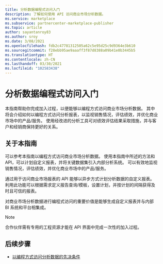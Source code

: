 ```yaml
---
title: 分析数据编程式访问入门
description: 了解如何使用 API 访问商业市场分析数据。
ms.service: marketplace
ms.subservice: partnercenter-marketplace-publisher
ms.topic: article
author: sayantanroy83
ms.author: sroy
ms.date: 3/08/2021
ms.openlocfilehash: fdb2c47781312505a62c5e95d25c9d9364e3b610
ms.sourcegitcommit: f28ebb95ae9aaaff3f87d8388a09b41e0b3445b5
ms.translationtype: HT
ms.contentlocale: zh-CN
ms.lasthandoff: 03/30/2021
ms.locfileid: "102583438"
---
```

# <a name="get-started-with-programmatic-access-to-analytics-data"></a>分析数据编程式访问入门

本指南帮助你完成加入过程，以便能够以编程方式访问商业市场分析数据。 其中将会介绍如何以编程方式访问分析报表，以监视销售情况，评估绩效，并优化商业市场中的产品/服务。 使用经改进的分析工具可对绩效评估结果采取措施，并与客户和经销商保持更好的关系。

## <a name="about-this-guide"></a>关于本指南

可以参考本指南以编程方式访问商业市场分析数据。 使用本指南中所述的方法和 API，可以计划自定义报表，并将关键数据集引入内部分析系统。 可以有效地监视销售情况，评估绩效，并优化商业市场中的产品/服务。

通过用于访问商业市场报表的 API 能够以异步方式计划分析数据的自定义报表。 利用此功能可以根据需求定义报告查询/模板，设置计划，并按计划的间隔获得及时且可信的报表。

对商业市场分析数据进行编程式访问的重要价值是能够生成自定义报表并与内部 BI 系统和平台相集成。

> [!NOTE]
> 合作伙伴需有专用的工程资源才能在 API 界面中完成一次性的加入过程。

## <a name="next-steps"></a>后续步骤

- [以编程方式访问分析数据的先决条件](analytics-prerequisites.md)
